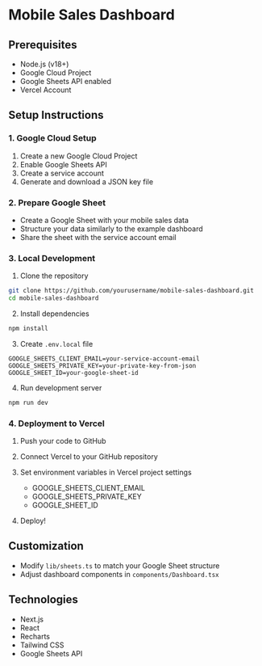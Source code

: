 # Mobile Sales Dashboard

## Prerequisites
- Node.js (v18+)
- Google Cloud Project
- Google Sheets API enabled
- Vercel Account

## Setup Instructions

### 1. Google Cloud Setup
1. Create a new Google Cloud Project
2. Enable Google Sheets API
3. Create a service account
4. Generate and download a JSON key file

### 2. Prepare Google Sheet
- Create a Google Sheet with your mobile sales data
- Structure your data similarly to the example dashboard
- Share the sheet with the service account email

### 3. Local Development
1. Clone the repository
```bash
git clone https://github.com/yourusername/mobile-sales-dashboard.git
cd mobile-sales-dashboard
```

2. Install dependencies
```bash
npm install
```

3. Create `.env.local` file
```
GOOGLE_SHEETS_CLIENT_EMAIL=your-service-account-email
GOOGLE_SHEETS_PRIVATE_KEY=your-private-key-from-json
GOOGLE_SHEET_ID=your-google-sheet-id
```

4. Run development server
```bash
npm run dev
```

### 4. Deployment to Vercel
1. Push your code to GitHub
2. Connect Vercel to your GitHub repository
3. Set environment variables in Vercel project settings
   - GOOGLE_SHEETS_CLIENT_EMAIL
   - GOOGLE_SHEETS_PRIVATE_KEY
   - GOOGLE_SHEET_ID

4. Deploy!

## Customization
- Modify `lib/sheets.ts` to match your Google Sheet structure
- Adjust dashboard components in `components/Dashboard.tsx`

## Technologies
- Next.js
- React
- Recharts
- Tailwind CSS
- Google Sheets API
